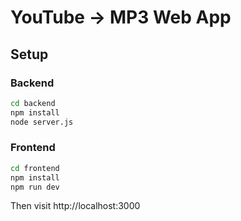 # YouTube → MP3 Web App

## Setup

### Backend
```bash
cd backend
npm install
node server.js
```

### Frontend
```bash
cd frontend
npm install
npm run dev
```

Then visit http://localhost:3000
